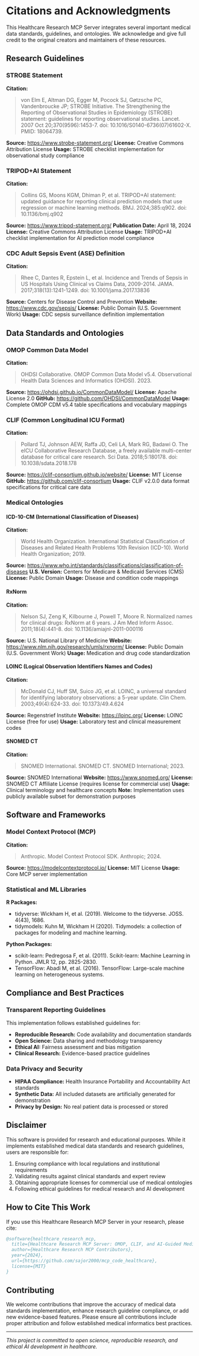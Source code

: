 # Citations and Acknowledgments

This Healthcare Research MCP Server integrates several important medical data standards, guidelines, and ontologies. We acknowledge and give full credit to the original creators and maintainers of these resources.

## Research Guidelines

### STROBE Statement
**Citation:**
> von Elm E, Altman DG, Egger M, Pocock SJ, Gøtzsche PC, Vandenbroucke JP; STROBE Initiative. The Strengthening the Reporting of Observational Studies in Epidemiology (STROBE) statement: guidelines for reporting observational studies. Lancet. 2007 Oct 20;370(9596):1453-7. doi: 10.1016/S0140-6736(07)61602-X. PMID: 18064739.

**Source:** https://www.strobe-statement.org/
**License:** Creative Commons Attribution License
**Usage:** STROBE checklist implementation for observational study compliance

### TRIPOD+AI Statement
**Citation:**
> Collins GS, Moons KGM, Dhiman P, et al. TRIPOD+AI statement: updated guidance for reporting clinical prediction models that use regression or machine learning methods. BMJ. 2024;385:q902. doi: 10.1136/bmj.q902

**Source:** https://www.tripod-statement.org/
**Publication Date:** April 18, 2024
**License:** Creative Commons Attribution License
**Usage:** TRIPOD+AI checklist implementation for AI prediction model compliance

### CDC Adult Sepsis Event (ASE) Definition
**Citation:**
> Rhee C, Dantes R, Epstein L, et al. Incidence and Trends of Sepsis in US Hospitals Using Clinical vs Claims Data, 2009-2014. JAMA. 2017;318(13):1241-1249. doi: 10.1001/jama.2017.13836

**Source:** Centers for Disease Control and Prevention
**Website:** https://www.cdc.gov/sepsis/
**License:** Public Domain (U.S. Government Work)
**Usage:** CDC sepsis surveillance definition implementation

## Data Standards and Ontologies

### OMOP Common Data Model
**Citation:**
> OHDSI Collaborative. OMOP Common Data Model v5.4. Observational Health Data Sciences and Informatics (OHDSI). 2023.

**Source:** https://ohdsi.github.io/CommonDataModel/
**License:** Apache License 2.0
**GitHub:** https://github.com/OHDSI/CommonDataModel
**Usage:** Complete OMOP CDM v5.4 table specifications and vocabulary mappings

### CLIF (Common Longitudinal ICU Format)
**Citation:**
> Pollard TJ, Johnson AEW, Raffa JD, Celi LA, Mark RG, Badawi O. The eICU Collaborative Research Database, a freely available multi-center database for critical care research. Sci Data. 2018;5:180178. doi: 10.1038/sdata.2018.178

**Source:** https://clif-consortium.github.io/website/
**License:** MIT License
**GitHub:** https://github.com/clif-consortium
**Usage:** CLIF v2.0.0 data format specifications for critical care data

### Medical Ontologies

#### ICD-10-CM (International Classification of Diseases)
**Citation:**
> World Health Organization. International Statistical Classification of Diseases and Related Health Problems 10th Revision (ICD-10). World Health Organization; 2019.

**Source:** https://www.who.int/standards/classifications/classification-of-diseases
**U.S. Version:** Centers for Medicare & Medicaid Services (CMS)
**License:** Public Domain
**Usage:** Disease and condition code mappings

#### RxNorm
**Citation:**
> Nelson SJ, Zeng K, Kilbourne J, Powell T, Moore R. Normalized names for clinical drugs: RxNorm at 6 years. J Am Med Inform Assoc. 2011;18(4):441-8. doi: 10.1136/amiajnl-2011-000116

**Source:** U.S. National Library of Medicine
**Website:** https://www.nlm.nih.gov/research/umls/rxnorm/
**License:** Public Domain (U.S. Government Work)
**Usage:** Medication and drug code standardization

#### LOINC (Logical Observation Identifiers Names and Codes)
**Citation:**
> McDonald CJ, Huff SM, Suico JG, et al. LOINC, a universal standard for identifying laboratory observations: a 5-year update. Clin Chem. 2003;49(4):624-33. doi: 10.1373/49.4.624

**Source:** Regenstrief Institute
**Website:** https://loinc.org/
**License:** LOINC License (free for use)
**Usage:** Laboratory test and clinical measurement codes

#### SNOMED CT
**Citation:**
> SNOMED International. SNOMED CT. SNOMED International; 2023.

**Source:** SNOMED International
**Website:** https://www.snomed.org/
**License:** SNOMED CT Affiliate License (requires license for commercial use)
**Usage:** Clinical terminology and healthcare concepts
**Note:** Implementation uses publicly available subset for demonstration purposes

## Software and Frameworks

### Model Context Protocol (MCP)
**Citation:**
> Anthropic. Model Context Protocol SDK. Anthropic; 2024.

**Source:** https://modelcontextprotocol.io/
**License:** MIT License
**Usage:** Core MCP server implementation

### Statistical and ML Libraries
**R Packages:**
- tidyverse: Wickham H, et al. (2019). Welcome to the tidyverse. JOSS. 4(43), 1686.
- tidymodels: Kuhn M, Wickham H (2020). Tidymodels: a collection of packages for modeling and machine learning. 

**Python Packages:**
- scikit-learn: Pedregosa F, et al. (2011). Scikit-learn: Machine Learning in Python. JMLR 12, pp. 2825-2830.
- TensorFlow: Abadi M, et al. (2016). TensorFlow: Large-scale machine learning on heterogeneous systems.

## Compliance and Best Practices

### Transparent Reporting Guidelines
This implementation follows established guidelines for:
- **Reproducible Research:** Code availability and documentation standards
- **Open Science:** Data sharing and methodology transparency  
- **Ethical AI:** Fairness assessment and bias mitigation
- **Clinical Research:** Evidence-based practice guidelines

### Data Privacy and Security
- **HIPAA Compliance:** Health Insurance Portability and Accountability Act standards
- **Synthetic Data:** All included datasets are artificially generated for demonstration
- **Privacy by Design:** No real patient data is processed or stored

## Disclaimer

This software is provided for research and educational purposes. While it implements established medical data standards and research guidelines, users are responsible for:

1. Ensuring compliance with local regulations and institutional requirements
2. Validating results against clinical standards and expert review
3. Obtaining appropriate licenses for commercial use of medical ontologies
4. Following ethical guidelines for medical research and AI development

## How to Cite This Work

If you use this Healthcare Research MCP Server in your research, please cite:

```bibtex
@software{healthcare_research_mcp,
  title={Healthcare Research MCP Server: OMOP, CLIF, and AI-Guided Medical Research},
  author={Healthcare Research MCP Contributors},
  year={2024},
  url={https://github.com/sajor2000/mcp_code_healthcare},
  license={MIT}
}
```

## Contributing

We welcome contributions that improve the accuracy of medical data standards implementation, enhance research guideline compliance, or add new evidence-based features. Please ensure all contributions include proper attribution and follow established medical informatics best practices.

---

*This project is committed to open science, reproducible research, and ethical AI development in healthcare.*